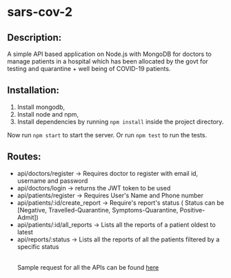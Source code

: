# sars-cov-2

<h2>Description:</h2>
A simple API based application on Node.js with MongoDB for doctors to manage patients in a hospital which has been allocated by the govt for testing and quarantine + well being of COVID-19 patients.


<h2>Installation:</h2>

1. Install mongodb,
2. Install node and npm,
3. Install dependencies by running `npm install` inside the project directory.

Now run `npm start` to start the server.
Or run `npm test` to run the tests.

<h2>Routes:</h2>
<ul>
  <li> api/doctors/register → Requires doctor to register with email id, username and password </li>
  <li> api/doctors/login → returns the JWT token to be used </li>
  <li> api/patients/register → Requires User's Name and Phone number </li>
  <li> api/patients/:id/create_report → Require's report's status ( Status can be [Negative, Travelled-Quarantine,
       Symptoms-Quarantine, Positive-Admit]) </li>
  <li> api/patients/:id/all_reports → Lists all the reports of a patient oldest to latest </li>
  <li> api/reports/:status → Lists all the reports of all the patients filtered by a specific
       status </li>
  
  <br>
  <p>Sample request for all the APIs can be found <a href="https://www.getpostman.com/collections/b4da973633d541920628">here</a></p>


